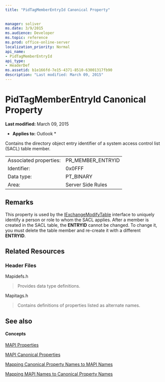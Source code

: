 ```yaml
---
title: "PidTagMemberEntryId Canonical Property"
 
 
manager: soliver
ms.date: 3/9/2015
ms.audience: Developer
ms.topic: reference
ms.prod: office-online-server
localization_priority: Normal
api_name:
- PidTagMemberEntryId
api_type:
- HeaderDef
ms.assetid: b1e166fd-7e15-4371-8510-63001317fb90
description: "Last modified: March 09, 2015"
---
```


# PidTagMemberEntryId Canonical Property

 **Last modified:** March 09, 2015 
  
 * **Applies to:** Outlook * 
  
Contains the directory object entry identifier of a system access control list (SACL) table member.
  
|||
|:-----|:-----|
|Associated properties:  <br/> |PR_MEMBER_ENTRYID  <br/> |
|Identifier:  <br/> |0x0FFF  <br/> |
|Data type:  <br/> |PT_BINARY  <br/> |
|Area:  <br/> |Server Side Rules  <br/> |
   
## Remarks

This property is used by the [IExchangeModifyTable](iexchangemodifytableiunknown.md) interface to uniquely identify a person or role to whom the SACL applies. After a member is created in the SACL table, the **ENTRYID** cannot be changed. To change it, you must delete the table member and re-create it with a different **ENTRYID**.
  
## Related Resources

### Header Files

Mapidefs.h
  
> Provides data type definitions.
    
Mapitags.h
  
> Contains definitions of properties listed as alternate names.
    
## See also

#### Concepts

[MAPI Properties](mapi-properties.md)
  
[MAPI Canonical Properties](mapi-canonical-properties.md)
  
[Mapping Canonical Property Names to MAPI Names](mapping-canonical-property-names-to-mapi-names.md)
  
[Mapping MAPI Names to Canonical Property Names](mapping-mapi-names-to-canonical-property-names.md)

